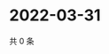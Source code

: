# 2022-03-31

共 0 条

<!-- BEGIN WEIBO -->
<!-- 最后更新时间 Thu Mar 31 2022 04:01:21 GMT+0800 (China Standard Time) -->

<!-- END WEIBO -->
